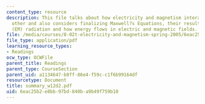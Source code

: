 ```yaml
---
content_type: resource
description: This file talks about how electricity and magnetism interact with each
  other and also considers finalizing Maxwell?s Equations, their result ? electromagnetic
  (EM) radiation and how energy flows in electric and magnetic fields.
file: /media/courses/8-02t-electricity-and-magnetism-spring-2005/6eac25b2e8bb97bd840ba9b49f759b10_summary_w12d2.pdf
file_type: application/pdf
learning_resource_types:
- Readings
ocw_type: OCWFile
parent_title: Readings
parent_type: CourseSection
parent_uid: a1134647-b0ff-86e4-f59c-c1f6b99164df
resourcetype: Document
title: summary_w12d2.pdf
uid: 6eac25b2-e8bb-97bd-840b-a9b49f759b10
---
```

